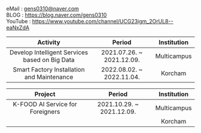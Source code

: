 eMail : gens0310@naver.com  
BLOG : https://blog.naver.com/gens0310  
YouTube : https://www.youtube.com/channel/UCG23igm_2OrUL8--eaNxZdA  

| Activity |          Period           | Institution |
| :------: | :-----------------------: | :---------: |
| Develop Intelligent Services based on Big Data | 2021.07.26. ~ 2021.12.09. | Multicampus |
| Smart Factory Installation and Maintenance | 2022.08.02. ~ 2022.11.04.| Korcham |
  
| Project |          Period           | Institution |
| :-----: | :-----------------------: | :---------: |
| K-FOOD AI Service for Foreigners | 2021.10.29. ~ 2021.12.09. | Multicampus |
||| Korcham |
